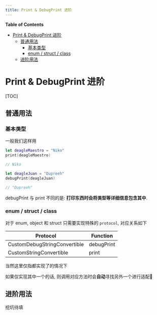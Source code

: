 ```yaml
---
title: Print & DebugPrint 进阶
---
```


<!-- START doctoc generated TOC please keep comment here to allow auto update -->
<!-- DON'T EDIT THIS SECTION, INSTEAD RE-RUN doctoc TO UPDATE -->
**Table of Contents**

- [Print & DebugPrint 进阶](#print--debugprint-进阶)
  - [普通用法](#普通用法)
    - [基本类型](#基本类型)
    - [enum / struct / class](#enum--struct--class)
  - [进阶用法](#进阶用法)

<!-- END doctoc generated TOC please keep comment here to allow auto update -->



# Print & DebugPrint 进阶

[TOC]

## 普通用法

### 基本类型

一般我们这样用

```swift
let deagleMaestro = "Niko"
print(deagleMaestro)

// Niko

let deagleJuan = "Dupreeh"
debugPrint(deagleJuan)

// "Dupreeh"
```

debugPrint 与 print 不同的是: **打印东西时会将类型等详细信息包含其中**.

### enum / struct / class

对于 enum, object 和 struct 只需要实现特殊的 `protocol`, 对应关系如下

| Protocol                     | Function   |
| ---------------------------- | ---------- |
| CustomDebugStringConvertible | debugPrint |
| CustomStringConvertible      | print      |

当然这里仅指都实现了的情况下

如果仅实现其中一个的话, 则调用对应方法时会**自动**寻找另外一个进行适配🤪

## 进阶用法

挖坑待填
